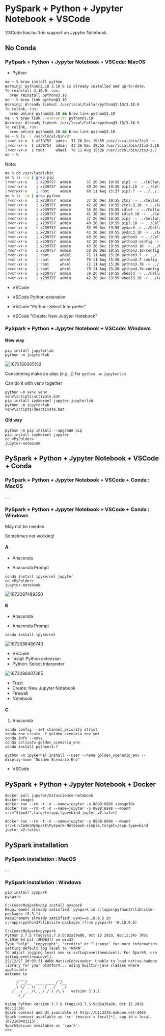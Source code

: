 # PySpark + Python + Jypyter Notebook + VSCode

VSCode has built-in support on Jypyter Notebook.

## No Conda

### PySpark + Python + Jypyter Notebook + VSCode: MacOS

- Python

```bash
me ~ % brew install python
Warning: python@3.10 3.10.9 is already installed and up-to-date.
To reinstall 3.10.9, run:
  brew reinstall python@3.10
me ~ % brew link python@3.10
Warning: Already linked: /usr/local/Cellar/python@3.10/3.10.9
To relink, run:
  brew unlink python@3.10 && brew link python@3.10
me ~ % brew link --overwrite python@3.10
Warning: Already linked: /usr/local/Cellar/python@3.10/3.10.9
To relink, run:
  brew unlink python@3.10 && brew link python@3.10
me ~ % ls -l /usr/local/bin/2*
lrwxr-xr-x  1 x239757  admin  37 26 Dec 19:55 /usr/local/bin/2to3 -> ../Cellar/python@3.10/3.10.9/bin/2to3
lrwxr-xr-x  1 x239757  admin  42 26 Dec 19:55 /usr/local/bin/2to3-3.10 -> ../Cellar/python@3.10/3.10.9/bin/2to3-3.10
lrwxr-xr-x  1 root     wheel  70 11 Aug 15:26 /usr/local/bin/2to3-3.7 -> ../../../Library/Frameworks/Python.framework/Versions/3.7/bin/2to3-3.7
me ~ % 
```

Note:

```bash
me % cd /usr/local/bin
me % ls -la | grep pip
lrwxr-xr-x    1 x239757  admin       37 26 Dec 19:55 pip3 -> ../Cellar/python@3.10/3.10.9/bin/pip3
lrwxr-xr-x    1 x239757  admin       40 26 Dec 19:55 pip3.10 -> ../Cellar/python@3.10/3.10.9/bin/pip3.10
lrwxrwxr-x    1 root     admin       68 11 Aug 15:27 pip3.7 -> ../../../Library/Frameworks/Python.framework/Versions/3.7/bin/pip3.7
me % ls -la | grep python
lrwxr-xr-x    1 x239757  admin       37 26 Dec 19:55 2to3 -> ../Cellar/python@3.10/3.10.9/bin/2to3
lrwxr-xr-x    1 x239757  admin       42 26 Dec 19:55 2to3-3.10 -> ../Cellar/python@3.10/3.10.9/bin/2to3-3.10
lrwxr-xr-x    1 x239757  admin       38 26 Dec 19:55 idle3 -> ../Cellar/python@3.10/3.10.9/bin/idle3
lrwxr-xr-x    1 x239757  admin       41 26 Dec 19:55 idle3.10 -> ../Cellar/python@3.10/3.10.9/bin/idle3.10
lrwxr-xr-x    1 x239757  admin       37 26 Dec 19:55 pip3 -> ../Cellar/python@3.10/3.10.9/bin/pip3
lrwxr-xr-x    1 x239757  admin       40 26 Dec 19:55 pip3.10 -> ../Cellar/python@3.10/3.10.9/bin/pip3.10
lrwxr-xr-x    1 x239757  admin       39 26 Dec 19:55 pydoc3 -> ../Cellar/python@3.10/3.10.9/bin/pydoc3
lrwxr-xr-x    1 x239757  admin       42 26 Dec 19:55 pydoc3.10 -> ../Cellar/python@3.10/3.10.9/bin/pydoc3.10
lrwxr-xr-x    1 x239757  admin       40 26 Dec 19:55 python3 -> ../Cellar/python@3.10/3.10.9/bin/python3
lrwxr-xr-x    1 x239757  admin       47 26 Dec 19:55 python3-config -> ../Cellar/python@3.10/3.10.9/bin/python3-config
lrwxr-xr-x    1 x239757  admin       43 26 Dec 19:55 python3.10 -> ../Cellar/python@3.10/3.10.9/bin/python3.10
lrwxr-xr-x    1 x239757  admin       50 26 Dec 19:55 python3.10-config -> ../Cellar/python@3.10/3.10.9/bin/python3.10-config
lrwxr-xr-x    1 root     wheel       71 11 Aug 15:26 python3.7 -> ../../../Library/Frameworks/Python.framework/Versions/3.7/bin/python3.7
lrwxr-xr-x    1 root     wheel       78 11 Aug 15:26 python3.7-config -> ../../../Library/Frameworks/Python.framework/Versions/3.7/bin/python3.7-config
lrwxr-xr-x    1 root     wheel       72 11 Aug 15:26 python3.7m -> ../../../Library/Frameworks/Python.framework/Versions/3.7/bin/python3.7m
lrwxr-xr-x    1 root     wheel       79 11 Aug 15:26 python3.7m-config -> ../../../Library/Frameworks/Python.framework/Versions/3.7/bin/python3.7m-config
lrwxr-xr-x    1 x239757  admin       39 26 Dec 19:55 wheel3 -> ../Cellar/python@3.10/3.10.9/bin/wheel3
lrwxr-xr-x    1 x239757  admin       42 26 Dec 19:55 wheel3.10 -> ../Cellar/python@3.10/3.10.9/bin/wheel3.10
```

- VSCode

- VSCode Python extension

- VSCode "Python: Select Interpreter"

- VSCode "Create: New Jupyter Notebook"

### PySpark + Python + Jypyter Notebook + VSCode: Windows

#### New way

```dos
pip install jupyterlab
python -m jupyterlab
```

![1672160305152](image/PySparkNotebook/1672160305152.png)

Considering make an alias (e.g. `j`) for `python -m jupyterlab`

Can do it with venv together

```dos
python -m venv venv
venv\scripts\activate.bat
pip install ipykernel jupyter jupyterlab
python -m jupyterlab
venv\scripts\deactivate.bat
```

#### Old way

```dos
python -m pip install --upgrade pip
pip install ipykernel jupyter
cd <MyFolder>
jupyter-notebook
```

## PySpark + Python + Jypyter Notebook + VSCode + Conda

### PySpark + Python + Jypyter Notebook + VSCode + Conda : MacOS

...

### PySpark + Python + Jypyter Notebook + VSCode + Conda : Windows

May not be needed.

Sometimes not working!

#### A

- Anaconda

- Anaconda Prompt

```dos
conda install ipykernel jupyter
cd <MyFolder>
jupyter-notebook
```

![1672097489350](image/PySparkNotebook/1672097489350.png)

#### B

- Anaconda

- Anaconda Prompt

```dos
conda install ipykernel
```

![1672086486743](image/PySparkNotebook/1672086486743.png)

- VSCode
- Install Python extension
- Python: Select Interpreter

![1672086607385](image/PySparkNotebook/1672086607385.png)

- Trust
- Create: New Jupyter Notebook
- Firewall
- Notebook

#### C

1. Anaconda

```dos
conda config --set channel_priority strict
conda env create -f golden_scenario_env.yml
conda info --envs
conda activate golden_scenario_env
conda install python=3.7
```

```dos
python -m ipykernel install --user --name golden_scenario_env --display-name "Golden Scenario Env"
```

- VSCode

## PySpark + Python + Jypyter Notebook + Docker

```dos
docker pull jupyter/datascience-notebook
docker images
docker run --rm -t -d --name=jupyter -p 8888:8888 <imageId>
docker run --rm -t -d --name=jupyter -p 8888:8888 --mount src="$(pwd)",target=/app,type=bind jupter_v2:latest
```

`docker run --rm -t -d --name=jupyter -p 8888:8888 --mount src=C:\Code\MySpark\PySpark-Notebook-simple,target=/app,type=bind jupter_v2:latest`

## PySpark installation

### PySpark installation :  MacOS

...

### PySpark installation : Windows

```dos
pip install pyspark
pyspark
```

```dos
C:\Code\MySpark>pip install pyspark
Requirement already satisfied: pyspark in c:\apps\python37\lib\site-packages (3.3.1)
Requirement already satisfied: py4j==0.10.9.5 in c:\apps\python37\lib\site-packages (from pyspark) (0.10.9.5)

C:\Code\MySpark>pyspark
Python 3.7.5 (tags/v3.7.5:5c02a39a0b, Oct 15 2019, 00:11:34) [MSC v.1916 64 bit (AMD64)] on win32
Type "help", "copyright", "credits" or "license" for more information.
Setting default log level to "WARN".
To adjust logging level use sc.setLogLevel(newLevel). For SparkR, use setLogLevel(newLevel).
22/12/27 20:03:21 WARN NativeCodeLoader: Unable to load native-hadoop library for your platform... using builtin-java classes where applicable
Welcome to
      ____              __
     / __/__  ___ _____/ /__
    _\ \/ _ \/ _ `/ __/  '_/
   /__ / .__/\_,_/_/ /_/\_\   version 3.3.1
      /_/

Using Python version 3.7.5 (tags/v3.7.5:5c02a39a0b, Oct 15 2019 00:11:34)
Spark context Web UI available at http://L113220.mshome.net:4040
Spark context available as 'sc' (master = local[*], app id = local-1672189403113).
SparkSession available as 'spark'.
>>>
```
